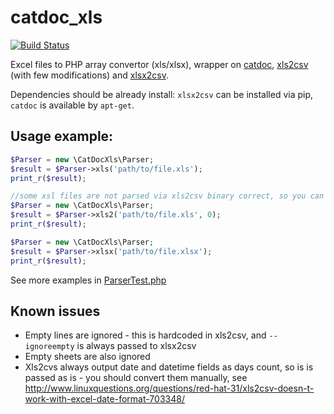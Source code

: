 # catdoc_xls

[![Build Status](https://travis-ci.org/caseycs/catdoc_xls.svg?branch=master)](https://travis-ci.org/caseycs/catdoc_xls)

Excel files to PHP array convertor (xls/xlsx), wrapper on [catdoc](https://github.com/petewarden/catdoc),
[xls2csv](https://pypi.python.org/pypi/xls2csv) (with few modifications) and [xlsx2csv](https://github.com/dilshod/xlsx2csv).

Dependencies should be already install: `xlsx2csv` can be installed via pip, `catdoc` is available by `apt-get`.

## Usage example:

```php
$Parser = new \CatDocXls\Parser;
$result = $Parser->xls('path/to/file.xls');
print_r($result);

//some xsl files are not parsed via xls2csv binary correct, so you can try python script
$Parser = new \CatDocXls\Parser;
$result = $Parser->xls2('path/to/file.xls', 0);
print_r($result);

$Parser = new \CatDocXls\Parser;
$result = $Parser->xlsx('path/to/file.xlsx');
print_r($result);
```

See more examples in [ParserTest.php](test/CatDocXls/Test/ParserTest.php)

## Known issues

* Empty lines are ignored - this is hardcoded in xls2csv, and `--ignoreempty` is always passed to xlsx2csv
* Empty sheets are also ignored
* Xls2cvs always output date and datetime fields as days count, so is is passed as is - you should convert them manually, see http://www.linuxquestions.org/questions/red-hat-31/xls2csv-doesn-t-work-with-excel-date-format-703348/
